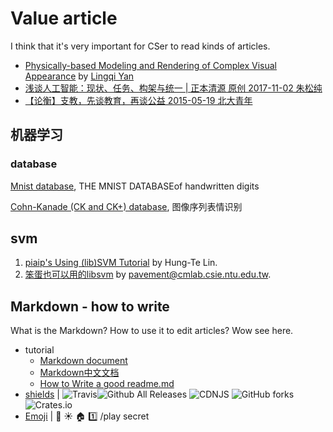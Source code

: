 # Value article

I think that it's very important for CSer to read kinds of articles.

- [Physically-based Modeling and Rendering of Complex Visual Appearance](https://sites.cs.ucsb.edu/~lingqi/publications/thesis_final.pdf) by [Lingqi Yan](https://sites.cs.ucsb.edu/~lingqi/)
- [浅谈人工智能：现状、任务、构架与统一 | 正本清源 原创 2017-11-02 朱松纯](http://mp.weixin.qq.com/s/-wSYLu-XvOrsST8_KEUa-Q)
- [【论衡】支教，先谈教育，再谈公益 2015-05-19 北大青年](http://mp.weixin.qq.com/s/qBPs5CA204uSxFk4Rp6_aw)

## 机器学习

### database

[Mnist database](http://yann.lecun.com/exdb/mnist/), THE MNIST DATABASEof handwritten digits

[Cohn-Kanade (CK and CK+) database](http://www.consortium.ri.cmu.edu/ckagree/), 图像序列表情识别

## svm

1. [piaip's Using (lib)SVM Tutorial](https://www.csie.ntu.edu.tw/~piaip/svm/svm_tutorial.html) by Hung-Te Lin.
2. [笨蛋也可以用的libsvm](http://www.cmlab.csie.ntu.edu.tw/~cyy/learning/tutorials/libsvm.pdf) by pavement@cmlab.csie.ntu.edu.tw.

## Markdown - how to write

What is the Markdown? How to use it to edit articles? Wow see here.

- tutorial 
  - [Markdown document](https://daringfireball.net/projects/markdown/syntax) 
  - [Markdown中文文档](http://markdown.tw/)
  - [How to Write a good readme.md](https://gist.github.com/PurpleBooth/109311bb0361f32d87a2)
- [shields](http://shields.io/) |    ![Travis](https://img.shields.io/travis/USER/REPO.svg)![Github All Releases](https://img.shields.io/github/downloads/atom/atom/total.svg)  ![CDNJS](https://img.shields.io/cdnjs/v/jquery.svg) ![GitHub forks](https://img.shields.io/github/forks/badges/shields.svg?style=social&label=Fork) ![Crates.io](https://img.shields.io/crates/l/rustc-serialize.svg)
- [Emoji](https://www.webpagefx.com/tools/emoji-cheat-sheet/) |   :ribbon: :sunny:  :house:  :one: /play secret 
